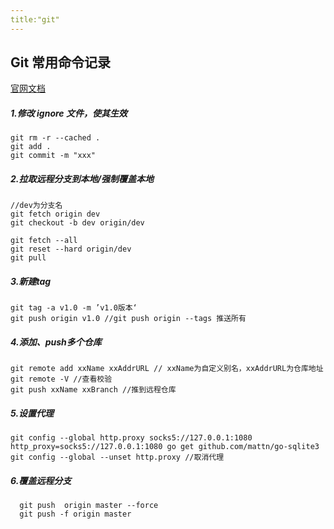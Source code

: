```yaml
---
title:"git"
---
```

## Git 常用命令记录 
[官网文档](https://git-scm.com/book/en/v2)

##### 1.修改 ignore 文件，使其生效
```
git rm -r --cached .
git add .
git commit -m "xxx"
```
##### 2.拉取远程分支到本地/强制覆盖本地
```
//dev为分支名
git fetch origin dev 
git checkout -b dev origin/dev

git fetch --all
git reset --hard origin/dev
git pull
```
##### 3.新建tag
```
git tag -a v1.0 -m ’v1.0版本‘
git push origin v1.0 //git push origin --tags 推送所有
```
##### 4.添加、push多个仓库
```
git remote add xxName xxAddrURL // xxName为自定义别名，xxAddrURL为仓库地址
git remote -V //查看校验
git push xxName xxBranch //推到远程仓库
```
##### 5.设置代理
```
git config --global http.proxy socks5://127.0.0.1:1080
http_proxy=socks5://127.0.0.1:1080 go get github.com/mattn/go-sqlite3
git config --global --unset http.proxy //取消代理
```
##### 6.覆盖远程分支
```
  git push  origin master --force
  git push -f origin master
```
